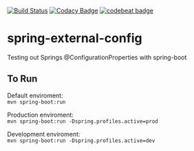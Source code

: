 [![Build Status](https://travis-ci.org/madbear2000/spring-external-config.svg)](https://travis-ci.org/madbear2000/spring-external-config)
[![Codacy Badge](https://api.codacy.com/project/badge/Grade/5ffac6964c524c749c5e978d3d4cca2b)](https://www.codacy.com/app/aj-dragon/spring-external-config?utm_source=github.com&amp;utm_medium=referral&amp;utm_content=madbear2000/spring-external-config&amp;utm_campaign=Badge_Grade)
[![codebeat badge](https://codebeat.co/badges/158adba8-8660-487c-b387-d764693357ad)](https://codebeat.co/projects/github-com-madbear2000-spring-external-config)

# spring-external-config
Testing out Springs @ConfigurationProperties with spring-boot

## To Run
Default enviroment:  
`mvn spring-boot:run`

Production enviroment:  
`mvn spring-boot:run -Dspring.profiles.active=prod`

Development enviroment:   
`mvn spring-boot:run -Dspring.profiles.active=dev`
